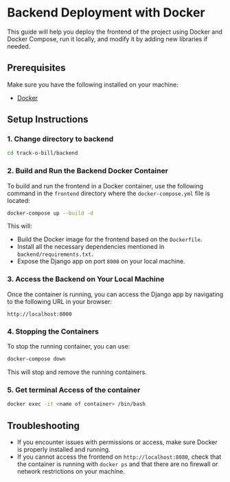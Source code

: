 # Backend Deployment with Docker

This guide will help you deploy the frontend of the project using Docker and Docker Compose, run it locally, and modify it by adding new libraries if needed.

## Prerequisites

Make sure you have the following installed on your machine:

- [Docker](https://docs.docker.com/get-docker/)

## Setup Instructions

### 1. Change directory to backend

```bash
cd track-o-bill/backend
```

### 2. Build and Run the Backend Docker Container

To build and run the frontend in a Docker container, use the following command in the `frontend` directory where the `docker-compose.yml` file is located:

```bash
docker-compose up --build -d
```

This will:

- Build the Docker image for the frontend based on the `Dockerfile`.
- Install all the necessary dependencies mentioned in `backend/requirements.txt.`
- Expose the Django app on port `8000` on your local machine.

### 3. Access the Backend on Your Local Machine

Once the container is running, you can access the Django app by navigating to the following URL in your browser:

```
http://localhost:8000
```

### 4. Stopping the Containers

To stop the running container, you can use:

```bash
docker-compose down
```

This will stop and remove the running containers.

### 5. Get terminal Access of the container

```bash
docker exec -it <name of container> /bin/bash
```

## Troubleshooting

- If you encounter issues with permissions or access, make sure Docker is properly installed and running.
- If you cannot access the frontend on `http://localhost:8080`, check that the container is running with `docker ps` and that there are no firewall or network restrictions on your machine.
